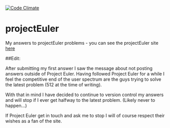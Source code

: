 [![Code Climate](https://codeclimate.com/github/amochumber/projectEuler/badges/gpa.svg)](https://codeclimate.com/github/amochumber/projectEuler)

# projectEuler

My answers to projectEuler problems - you can see the projectEuler site [here](https://projecteuler.net/)

##Edit:

After submitting my first answer I saw the message about not posting answers outside of Project Euler. Having followed Project Euler for a while I feel the competitive end of the user spectrum are the guys trying to solve the latest problem (512 at the time of writing).

With that in mind I have decided to continue to version control my answers and will stop if I ever get halfway to the latest problem. (Likely never to happen...)

If Project Euler get in touch and ask me to stop I will of course respect their wishes as a fan of the site.
